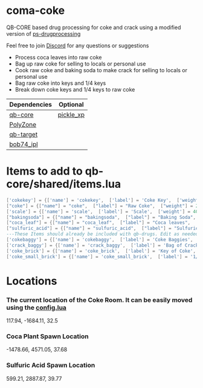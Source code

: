 # coma-coke
QB-CORE based drug processing for coke and crack using a modified version of [ps-drugprocessing](https://github.com/Project-Sloth/ps-drugprocessing)

Feel free to join [Discord](https://discord.gg/nFZreK2NRX) for any questions or suggestions

<ul>
<li>Process coca leaves into raw coke</li>
<li>Bag up raw coke for selling to locals or personal use</li>
<li>Cook raw coke and baking soda to make crack for selling to locals or personal use</li>
<li>Bag raw coke into keys and 1/4 keys</li>
<li>Break down coke keys and 1/4 keys to raw coke</li>
</ul>

| Dependencies  | Optional |
| ------------- | ------------- |
| [qb-core](https://github.com/qbcore-framework/qb-core)    | [pickle_xp](https://github.com/PickleModifications/pickle_xp)  |
| [PolyZone](https://github.com/mkafrin/PolyZone)  | 
| [qb-target](https://github.com/qbcore-framework/qb-target)  |               
| [bob74_ipl](https://github.com/Bob74/bob74_ipl)  |            


# Items to add to qb-core/shared/items.lua
```lua
['cokekey'] = {['name'] = 'cokekey',  ['label'] = 'Coke Key',  ['weight'] = 5,  ['type'] = 'item',  ['image'] = 'coma-coke-key.png',  ['unique'] = false,  ['useable'] = false,  ['shouldClose'] = false,  ['combinable'] = nil,  ['description'] = 'Key to the coke room'},
["coke"] = {["name"] = "coke",  ["label"] = "Raw Coke",  ["weight"] = 2,  ["type"] = "item",  ["image"] = "coke.png",  ["unique"] = false,  ["useable"] = false,  ["shouldClose"] = false,  ["combinable"] = nil,  ["description"] = "Unprocessed Coke"},
['scale'] = {['name'] = 'scale',  ['label'] = 'Scale',  ['weight'] = 400,  ['type'] = 'item',  ['image'] = 'finescale.png',  ['unique'] = false,  ['useable'] = false,  ['shouldClose'] = false,  ['combinable'] = nil,   ['description'] = 'Tools of the trade'},
["bakingsoda"] = {["name"] = "bakingsoda",  ["label"] = "Baking Soda",  ["weight"] = 200,  ["type"] = "item",  ["image"] = "bakingsoda.png",  ["unique"] = false,  ["useable"] = false,  ["shouldClose"] = false,  ["combinable"] = nil,  ["description"] = "Baking Soda"},
["coca_leaf"] = {["name"] = "coca_leaf",  ["label"] = "Coca leaves",  ["weight"] = 400,  ["type"] = "item",  ["image"] = "coca_leaf.png",  ["unique"] = false,  ["useable"] = false, 	["shouldClose"] = false,  ["combinable"] = nil,  ["description"] = "Unprocessed Coca leaves"},
["sulfuric_acid"] = {["name"] = "sulfuric_acid",  ["label"] = "Sulfuric Acid",  ["weight"] = 1000,  ["type"] = "item",  ["image"] = "sulfuric_acid.png",  ["unique"] = false,  ["useable"] = false,  ["shouldClose"] = false,  ["combinable"] = nil,  ["description"] = "Chemicals, handle with care!"},
---These Items should already be included with qb-drugs. Edit as needed or add if you do not have them
['cokebaggy'] = {['name'] = 'cokebaggy',  ['label'] = 'Coke Baggies',  ['weight'] = 2,  ['type'] = 'item',  ['image'] = 'cocaine_baggy.png',  ['unique'] = false,  ['useable'] = true,  ['shouldClose'] = true,  ['combinable'] = nil,  ['description'] = 'To get happy real quick'},
['crack_baggy'] = {['name'] = 'crack_baggy',  ['label'] = 'Bag of Crack',  ['weight'] = 2,  ['type'] = 'item',  ['image'] = 'crack_baggy.png',  ['unique'] = false,  ['useable'] = true,  ['shouldClose'] = true,  ['combinable'] = nil,  ['description'] = 'To get happy faster'},
['coke_brick'] = {['name'] = 'coke_brick',  ['label'] = 'Key of Coke',  ['weight'] = 1000,  ['type'] = 'item',  ['image'] = 'coke_brick.png',  ['unique'] = true,  ['useable'] = false,  ['shouldClose'] = true,['combinable'] = nil,  ['description'] = 'Ready for distribution'},
['coke_small_brick'] = {['name'] = 'coke_small_brick',  ['label'] = '1/4 Key of Coke',  ['weight'] = 250,  ['type'] = 'item',  ['image'] = 'coke_small_brick.png',  ['unique'] = true,  ['useable'] = false,  ['shouldClose'] = true,  ['combinable'] = nil,   ['description'] = 'Ready for distribution'},
```

# Locations

### The current location of the Coke Room. It can be easily moved using the [config.lua](https://github.com/comaFX/coma-coke/blob/main/config.lua)
117.94, -1684.11, 32.5

### Coca Plant Spawn Location
-1478.66, 4571.05, 37.68

### Sulfuric Acid Spawn Location
599.21, 2887.87, 39.77




